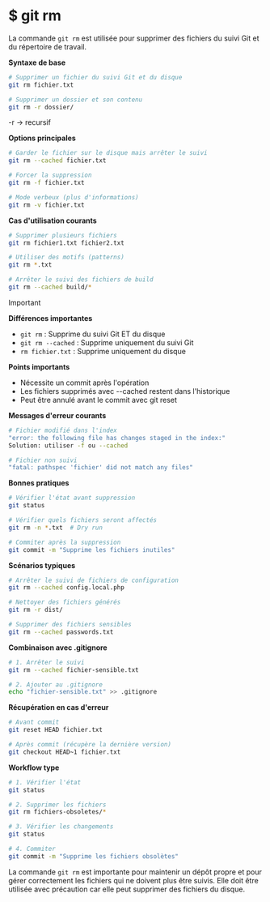 # $ git rm

La commande `git rm` est utilisée pour supprimer des fichiers du suivi Git et du répertoire de travail. 

**Syntaxe de base** 

```bash
# Supprimer un fichier du suivi Git et du disque
git rm fichier.txt

# Supprimer un dossier et son contenu
git rm -r dossier/
```

-r -> recursif

**Options principales** 

```bash
# Garder le fichier sur le disque mais arrêter le suivi
git rm --cached fichier.txt

# Forcer la suppression
git rm -f fichier.txt

# Mode verbeux (plus d'informations)
git rm -v fichier.txt
```

**Cas d'utilisation courants** 

```bash
# Supprimer plusieurs fichiers
git rm fichier1.txt fichier2.txt

# Utiliser des motifs (patterns)
git rm *.txt

# Arrêter le suivi des fichiers de build
git rm --cached build/*
```

> [!IMPORTANT]
>
> **Différences importantes** 
>
> - `git rm` : Supprime du suivi Git ET du disque
> - `git rm --cached` : Supprime uniquement du suivi Git
> - `rm fichier.txt` : Supprime uniquement du disque
>
> **Points importants** 
>
> - Nécessite un commit après l'opération
> - Les fichiers supprimés avec --cached restent dans l'historique
> - Peut être annulé avant le commit avec git reset

**Messages d'erreur courants** 

```bash
# Fichier modifié dans l'index
"error: the following file has changes staged in the index:"
Solution: utiliser -f ou --cached

# Fichier non suivi
"fatal: pathspec 'fichier' did not match any files"
```

**Bonnes pratiques** 

```bash
# Vérifier l'état avant suppression
git status

# Vérifier quels fichiers seront affectés
git rm -n *.txt  # Dry run

# Commiter après la suppression
git commit -m "Supprime les fichiers inutiles"
```

**Scénarios typiques** 

```bash
# Arrêter le suivi de fichiers de configuration
git rm --cached config.local.php

# Nettoyer des fichiers générés
git rm -r dist/

# Supprimer des fichiers sensibles
git rm --cached passwords.txt
```

**Combinaison avec .gitignore** 

```bash
# 1. Arrêter le suivi
git rm --cached fichier-sensible.txt

# 2. Ajouter au .gitignore
echo "fichier-sensible.txt" >> .gitignore
```

**Récupération en cas d'erreur** 

```bash
# Avant commit
git reset HEAD fichier.txt

# Après commit (récupère la dernière version)
git checkout HEAD~1 fichier.txt
```

**Workflow type** 
```bash
# 1. Vérifier l'état
git status

# 2. Supprimer les fichiers
git rm fichiers-obsoletes/*

# 3. Vérifier les changements
git status

# 4. Commiter
git commit -m "Supprime les fichiers obsolètes"
```

La commande `git rm` est importante pour maintenir un dépôt propre et pour gérer correctement les fichiers qui ne doivent plus être suivis. Elle doit être utilisée avec précaution car elle peut supprimer des fichiers du disque.